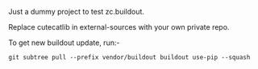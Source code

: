 Just a dummy project to test zc.buildout.

Replace cutecatlib in external-sources with your own private repo.

To get new buildout update, run:-

    git subtree pull --prefix vendor/buildout buildout use-pip --squash
